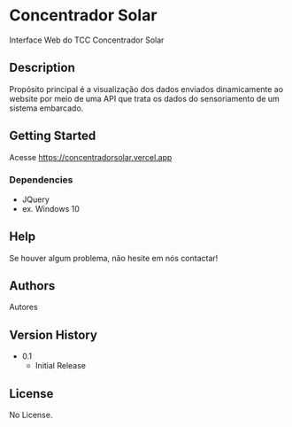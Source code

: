 # Concentrador Solar

Interface Web do TCC Concentrador Solar

## Description

Propósito principal é a visualização dos dados enviados dinamicamente ao website por meio de uma API que trata os dados do sensoriamento de um sistema embarcado.

## Getting Started

Acesse https://concentradorsolar.vercel.app

### Dependencies

* JQuery
* ex. Windows 10

## Help

Se houver algum problema, não hesite em nós contactar!

## Authors

Autores

## Version History

* 0.1
    * Initial Release

## License

No License.